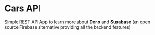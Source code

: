 # Cars API

Simple REST API App to learn more about **Deno** and **Supabase** (an open source Firebase alternative providing all the backend features)